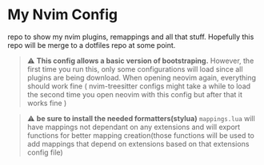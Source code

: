 # My Nvim Config

repo to show my nvim plugins, remappings and all that stuff. Hopefully this repo will be merge to a dotfiles repo at some point.

> :warning: **This config allows a basic version of bootstraping.** However, the first time you run this, only some configurations will load since all plugins are being download. When opening neovim again, everything should work fine ( nvim-treesitter configs might take a while to load the second time you open neovim with this config but after that it works fine )

> :warning: **be sure to install the needed formatters(stylua)**
> `mappings.lua` will have mappings not dependant on any extensions and will export functions for better mapping creation(those functions will be used to add mappings that depend on extensions based on that extensions config file)
